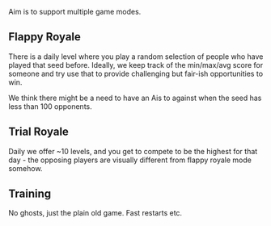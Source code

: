 Aim is to support multiple game modes.

## Flappy Royale

There is a daily level where you play a random selection of people who have played that seed before. Ideally, we 
keep track of the min/max/avg score for someone and try use that to provide challenging but fair-ish
opportunities to win.

We think there might be a need to have an Ais to against when the seed has less than 100 opponents.

## Trial Royale

Daily we offer ~10 levels, and you get to compete to be the highest for that day - the opposing players are visually
different from flappy royale mode somehow. 

## Training

No ghosts, just the plain old game. Fast restarts etc.
